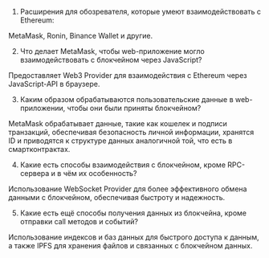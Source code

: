 1. Расширения для обозревателя, которые умеют взаимодействовать с Ethereum:

MetaMask, Ronin, Binance Wallet и другие.

2. Что делает MetaMask, чтобы web-приложение могло взаимодействовать с блокчейном через JavaScript?

Предоставляет Web3 Provider для взаимодействия с Ethereum через JavaScript-API в браузере.

3. Каким образом обрабатываются пользовательские данные в web-приложении, чтобы они были приняты блокчейном?

MetaMask обрабатывает данные, такие как кошелек и подписи транзакций, обеспечивая безопасность личной информации, хранятся ID и приводятся к структуре данных аналогичной той, что есть в смартконтрактах.

4. Какие есть способы взаимодействия с блокчейном, кроме RPC-сервера и в чём их особенность?

Использование WebSocket Provider для более эффективного обмена данными с блокчейном, обеспечивая быстроту и надежность.

5. Какие есть ещё способы получения данных из блокчейна, кроме отправки call методов и событий?

Использование индексов и баз данных для быстрого доступа к данным, а также IPFS для хранения файлов и связанных с блокчейном данных.
